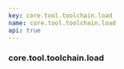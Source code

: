 ```yaml
---
key: core.tool.toolchain.load
name: core.tool.toolchain.load
api: true
---
```


### core.tool.toolchain.load
